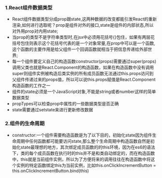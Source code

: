 ### 1.React组件数据类型
- React组件数据类型分成prop跟state,这两种数据的改变都能引发React的重新渲染,如何进行选取呢？prop是组件对外的接口,state是组件的内部状态,所以对外用prop对内用state;
- 当prop的类型不是字符串类型时,在jsx中必须用花括号{}包住，如果有两层花括号包住则表示这个花括号代表的是一个对象常量,在prop中可以是一个函数,这个函数的主要作用是给父组件一个回调函数就相当于把信息传递给外部世界;
- 每一个组件要定义自己的构造函数constructor(props)需要通过super(props)调用父类也就是React.Component的构造函数，如果在构造函数中没有调用super则组件实例被构造后类实例的所有成员函数无法通过this.props访问到父组件传递过来的props值，所以可以说this.props赋值是React.Component构造函数的工作之一
- 组件的state必须是一个JavaScript对象,不能是string或者number这样的简单数据类型
- propTypes可以检查prop中属性的一些数据类型是否正确
- state需要通过setstate来进行更新修改数据

### 2.组件的生命周期
- constructor:一个组件需要构造函数是为了以下目的，初始化state因为组件生命周期中任何函数都可能要访问state,那么整个生命周期中构造函数自然是初始化state最理想的地方，其次绑定成员函数的的this环境，因为在es6的语法下，类的每个成员函数在执行时的this并不是和类自动绑定的，而在构造函数中，this就是当前组件实例，所以为了方便将来的调用往往在构造函数中将这个实例的特定函数绑定this为当前实例，比如this.onClickIncrementButton = this.onClickIncrementButton.bind(this)




